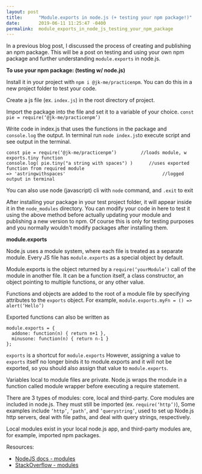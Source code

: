 ```yaml
---
layout: post
title:      "Module.exports in node.js (+ testing your npm package!)"
date:       2019-06-11 11:25:47 -0400
permalink:  module_exports_in_node_js_testing_your_npm_package
---
```


In a previous blog post, I discussed the process of creating and publishing an npm package. This will be a post on testing and using your own npm package and further understanding `module.exports` in node.js.

**To use your npm package: (testing w/ node.js)**

Install it in your project with `npm i @jk-me/practicenpm`. You can do this in a new project folder to test your code. 

Create a js file (ex. `index.js`) in the root directory of project. 

Import the package into the file and set it to a variable of your choice. ```const pie = require(‘@jk-me/practicenpm’)```

Write code in index.js that uses the functions in the package and `console.log` the output. In terminal run `node index.js`to execute script and see output in the terminal.

```
const pie = require(‘@jk-me/practicenpm’)         //loads module, w exports.tiny function 
console.log( pie.tiny("a string with spaces") )      //uses exported function from required module
=> 'astringwithspaces'                                    //logged output in terminal
``` 

You can also use node (javascript) cli with `node` command, and `.exit` to exit

After installing your package in your test project folder, it will appear inside it in the `node_modules` directory. You can modify your code in here to test it using the above method before actually updating your module and publishing a new version to npm. Of course this is only for testing purposes and you normally wouldn't modify packages after installing them.

**module.exports**

Node.js uses a module system, where each file is treated as a separate module. Every JS file has `module.exports` as a special object by default.

Module.exports is the object returned by a `require(‘yourModule’)` call of the module in another file. It can be a function itself, a class constructor, an object pointing to multiple functions, or any other value.

Functions and objects are added to the root of a module file by specifying attributes to the `exports` object. For example, `module.exports.myFn = () => alert(‘Hello’)`

Exported functions can also be written as

```
module.exports = {
  addone: function(n) { return n+1 },
  minusone: function(n) { return n-1 }
};
```

`exports` is a shortcut for `module.exports` However, assigning a value to `exports` itself no longer binds it to module.exports and it will not be exported, so you should also assign that value to `module.exports`.

Variables local to module files are private. Node.js wraps the module in a function called module wrapper before executing a require statement.

There are 3 types of modules: core, local and third-party. Core modules are included in node.js. They must still be imported (ex. `require(‘http’)`), Some examples include `’http’`, `’path’`, and `’querystring’`, used to set up Node.js http servers, deal with file paths, and deal with query strings, respectively.

Local modules exist in your local node.js app, and third-party modules are, for example, imported npm packages.

Resources:
* [NodeJS docs - modules](https://nodejs.org/api/modules.html#modules_modules)
* [StackOverflow - modules](https://stackoverflow.com/questions/5311334/what-is-the-purpose-of-node-js-module-exports-and-how-do-you-use-it)

